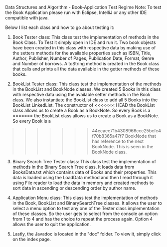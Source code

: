 Data Structures and Algorithm - Book-Application Test Regime
Note: To test the Book Application please run with Eclipse, IntelliJ or any other IDE
compatible with java.

Below I list each class and how to go about testing it:
1. Book Tester class: This class test the implementation of methods in the Book Class.
To Test it simply open in IDE and run it. Two book objects have been created in this
class with respective data by making use of the setters methods for the available
properties such as ISBN, Title, Author, Publisher, Number of Pages, Publication Date,
Format, Genre and Number of borrows. A toString method is created in the Book
class that calls and prints all the data available in the getter methods of these books.

2. BookList Tester class: This class test the implementation of the methods in the
BookList and BookNode classes. We created 5 Books in this class with respective
data using the available setter methods in the Book class. We also instantiate the
BookList class to add all 5 Books into the BookList LinkedList. The constructor of
<<<<<<< HEAD
the BookList class allows us to create a Book as a BookNote. So every Book is a
=======
the BookList class allows us to create a Book as a BookNote. So every Book is a 
>>>>>>> 44ecaee71b4308966ccc25bcfc4f70b8365a47f7
BookNode that has reference to the next BookNode. This is seen in the BookNode
class.

3. Binary Search Tree Tester class: This class test the implementation of methods in
the Binary Search Tree class. It loads data from BooksData.txt which contains data of
Books and their properties. This data is loaded using the LoadData method and then I
read through it using File reader to load the data in memory and created methods to
sort data in ascending or descending order by author name.

4. Application Menu class: This class test the implementation of methods in the Book,
BookList and BinarySearchTree classes. It allows the user to select a menu option to
test any one of the Tester class implementation of these classes. So the user gets to
select from the console an option from 1 to 4 and has the choice to repeat the process
again. Option 4 allows the user to quit the application.

5. Lastly, the Javadoc is located in the "doc" folder. To view it, simply click on the
index page.
